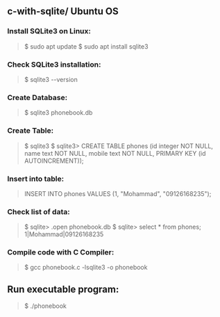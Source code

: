 ## c-with-sqlite/ Ubuntu OS
### Install SQLite3 on Linux:
> $ sudo apt update
> $ sudo apt install sqlite3
### Check SQLite3 installation:
> $ sqlite3 --version
### Create Database:
> $ sqlite3 phonebook.db
### Create Table:
> $ sqlite3
> $ sqlite3> CREATE TABLE phones (id integer NOT NULL, name text NOT NULL, mobile text NOT NULL, PRIMARY KEY (id AUTOINCREMENT));
### Insert into table:
> INSERT INTO phones VALUES (1, "Mohammad", "09126168235");
### Check list of data:
> $ sqlite> .open phonebook.db
> $ sqlite> select * from phones;
> 1|Mohammad|09126168235
### Compile code with C Compiler:
> $ gcc phonebook.c -lsqlite3 -o phonebook
## Run executable program:
> $ ./phonebook


